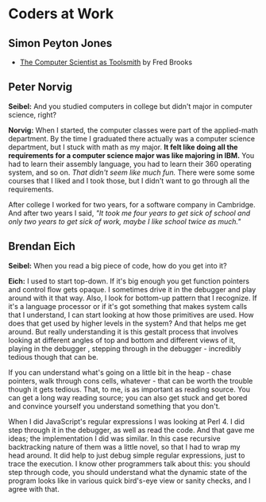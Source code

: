 # Coders at Work

## Simon Peyton Jones

* [The Computer Scientist as Toolsmith][toolsmith] by Fred Brooks

[toolsmith]: http://www.cs.unc.edu/~brooks/Toolsmith-CACM.pdf

## Peter Norvig

**Seibel:** And you studied computers in college but didn't major in computer
science, right?

**Norvig:** When I started, the computer classes were part of the applied-math
department. By the time I graduated there actually was a computer science
department, but I stuck with math as my major. **It felt like doing all the
requirements for a computer science major was like majoring in IBM.** You had
to learn their assembly language, you had to learn their 360 operating system,
and so on. *That didn't seem like much fun.* There were some some courses that
I liked and I took those, but I didn't want to go through all the requirements.

After college I worked for two years, for a software company in Cambridge. And
after two years I said, *"It took me four years to get sick of school and only
two years to get sick of work, maybe I like school twice as much."*

## Brendan Eich

**Seibel:** When you read a big piece of code, how do you get into it?

**Eich:** I used to start top-down. If it's big enough you get function
pointers and control flow gets opaque. I sometimes drive it in the debugger
and play around with it that way. Also, I look for bottom-up pattern that I
recognize. If it's a language processor or if it's got something that makes
system calls that I understand, I can start looking at how those primitives
are used. How does that get used by higher levels in the system? And that
helps me get around. But really understanding it is this gestalt process that
involves looking at different angles of top and bottom and different views of
it, playing in the debugger , stepping through in the debugger - incredibly
tedious though that can be.

If you can understand what's going on a little bit in the heap - chase
pointers, walk through cons cells, whatever - that can be worth the trouble
though it gets tedious. That, to me, is as important as reading source. You
can get a long way reading source; you can also get stuck and get bored and
convince yourself you understand something that you don't.

When I did JavaScript's regular expressions I was looking at Perl 4. I did
step through it in the debugger, as well as read the code. And that gave me
ideas; the implementation I did was similar. In this case recursive
backtracking nature of them was a little novel, so that I had to wrap my head
around. It did help to just debug simple regular expressions, just to trace
the execution. I know other programmers talk about this: you should step
through code, you should understand what the dynamic state of the program
looks like in various quick bird's-eye view or sanity checks, and I agree with
that.

